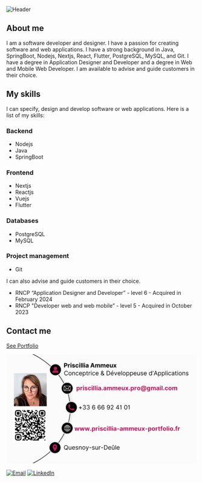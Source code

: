 ![Header](assets/business_card.jpg)

## About me

I am a software developer and designer. I have a passion for creating software and web applications. I have a strong background in Java, SpringBoot, Nodejs, Nextjs, React, Flutter, PostgreSQL, MySQL, and Git. I have a degree in Application Designer and Developer and a degree in Web and Mobile Web Developer. I am available to advise and guide customers in their choice.

## My skills

I can specify, design and develop software or web applications. Here is a list of my skills:

### Backend

- Nodejs
- Java
- SpringBoot

### Frontend

- Nextjs
- Reactjs
- Vuejs
- Flutter

### Databases

- PostgreSQL
- MySQL

### Project management

- Git

I can also advise and guide customers in their choice.

- RNCP “Application Designer and Developer” - level 6 - Acquired in February 2024
- RNCP "Developer web and web mobile” - level 5 - Acquired in October 2023

## Contact me

[See Portfolio](https://www.priscillia-ammeux-portfolio.fr)

![Business Card](assets/business_card_verso.png)

[![Email](https://img.shields.io/badge/-Email-c14438?style=flat-square&logo=Gmail&logoColor=white)](mailto:priscillia.ammeux.pro@gmail.com)
[![LinkedIn](https://img.shields.io/badge/-Linkedin-blue?style=flat-square&logo=Linkedin&logoColor=white)](https://www.linkedin.com/in/priscillia-ammeux/)
